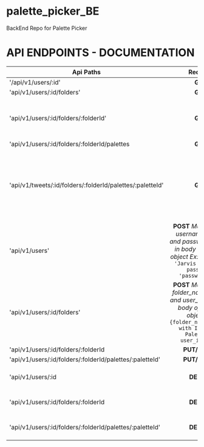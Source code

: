 # palette_picker_BE
BackEnd Repo for Palette Picker


# API ENDPOINTS - DOCUMENTATION

| Api Paths             | Request       | Response                                         |
| --------------------  |:-------------:| ------------------------------------------------:|
| '/api/v1/users/:id'   | **GET**           |   **pending**                                |
| 'api/v1/users/:id/folders'| **GET**       |  **pending**                                 |
| 'api/v1/users/:id/folders/:folderId'| **GET**   |   **A single folder (object) ** Ex:```{"id": 1,"folder_name": "Join the Fold", "user_id": 1}```|
| 'api/v1/users/:id/folders/:folderId/palettes| **GET** | **pending**                      |
| 'api/v1/tweets/:id/folders/:folderId/palettes/:paletteId'| **GET**| **An single palette** Ex: ```{"id": 2,"color_one": "", "color_two": "", "color_three: "", color_four: "", color_five: "", "folder_id": 2}```|
| 'api/v1/users'          | **POST** *Must include username(string) and password(string) in body of request object Ex:* ```{username: 'Jarvis Blargus', password: 'password123'}```| **pending**|
| 'api/v1/users/:id/folders'| **POST**  *Must include folder_name(string) and user_id(string) in body of request object Ex:* ```{folder_name:'Folder with Important Palettes', user_id:'42'}```| **pending**|
| 'api/v1/users/:id/folders/:folderId| **PUT/PATCH** | **pending** |
| 'api/v1/users/:id/folders/:folderId/palettes/:paletteId'| **PUT/PATCH** | **pending** |
| 'api/v1/users/:id       | **DELETE**      | **A text response** Ex: 'Account has been deleted'|
| 'api/v1/users/:id/folders/:folderId      | **DELETE**      | **A text response** Ex: 'Folder has been deleted' |
| 'api/v1/users/:id/folders/:folderId/palettes/:paletteId' | **DELETE** | **A text response** Ex: 'Palette has been deleted' |
